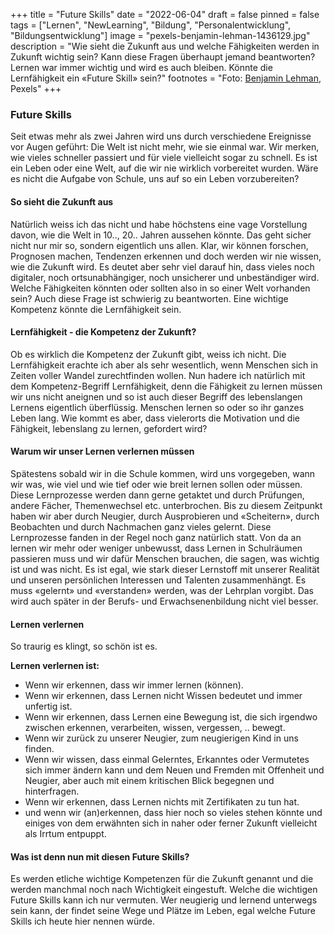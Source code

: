 +++
title = "Future Skills"
date = "2022-06-04"
draft = false
pinned = false
tags = ["Lernen", "NewLearning", "Bildung", "Personalentwicklung", "Bildungsentwicklung"]
image = "pexels-benjamin-lehman-1436129.jpg"
description = "Wie sieht die Zukunft aus und welche Fähigkeiten werden in Zukunft wichtig sein? Kann diese Fragen überhaupt jemand beantworten? Lernen war immer wichtig und wird es auch bleiben. Könnte die Lernfähigkeit ein «Future Skill» sein?"
footnotes = "Foto: [Benjamin Lehman](https://www.pexels.com/de-de/foto/heissluftballon-in-der-luft-1436129/), Pexels"
+++
### Future Skills

Seit etwas mehr als zwei Jahren wird uns durch verschiedene Ereignisse vor Augen geführt: Die Welt ist nicht mehr, wie sie einmal war. Wir merken, wie vieles schneller passiert und für viele vielleicht sogar zu schnell. Es ist ein Leben oder eine Welt, auf die wir nie wirklich vorbereitet wurden. Wäre es nicht die Aufgabe von Schule, uns auf so ein Leben vorzubereiten?

#### So sieht die Zukunft aus

Natürlich weiss ich das nicht und habe höchstens eine vage Vorstellung davon, wie die Welt in 10.., 20.. Jahren aussehen könnte. Das geht sicher nicht nur mir so, sondern eigentlich uns allen. Klar, wir können forschen, Prognosen machen, Tendenzen erkennen und doch werden wir nie wissen, wie die Zukunft wird. Es deutet aber sehr viel darauf hin, dass vieles noch digitaler, noch ortsunabhängiger, noch unsicherer und unbeständiger wird. Welche Fähigkeiten könnten oder sollten also in so einer Welt vorhanden sein? Auch diese Frage ist schwierig zu beantworten. Eine wichtige Kompetenz könnte die Lernfähigkeit sein.

#### Lernfähigkeit - die Kompetenz der Zukunft?

Ob es wirklich die Kompetenz der Zukunft gibt, weiss ich nicht. Die Lernfähigkeit erachte ich aber als sehr wesentlich, wenn Menschen sich in Zeiten voller Wandel zurechtfinden wollen. Nun hadere ich natürlich mit dem Kompetenz-Begriff Lernfähigkeit, denn die Fähigkeit zu lernen müssen wir uns nicht aneignen und so ist auch dieser Begriff des lebenslangen Lernens eigentlich überflüssig. Menschen lernen so oder so ihr ganzes Leben lang. Wie kommt es aber, dass vielerorts die Motivation und die Fähigkeit, lebenslang zu lernen, gefordert wird?

#### Warum wir unser Lernen verlernen müssen

Spätestens sobald wir in die Schule kommen, wird uns vorgegeben, wann wir was, wie viel und wie tief oder wie breit lernen sollen oder müssen. Diese Lernprozesse werden dann gerne getaktet und durch Prüfungen, andere Fächer, Themenwechsel etc. unterbrochen. Bis zu diesem Zeitpunkt haben wir aber durch Neugier, durch Ausprobieren und «Scheitern», durch Beobachten und durch Nachmachen ganz vieles gelernt. Diese Lernprozesse fanden in der Regel noch ganz natürlich statt. Von da an lernen wir mehr oder weniger unbewusst, dass Lernen in Schulräumen passieren muss und wir dafür Menschen brauchen, die sagen, was wichtig ist und was nicht. Es ist egal, wie stark dieser Lernstoff mit unserer Realität und unseren persönlichen Interessen und Talenten zusammenhängt. Es muss «gelernt» und «verstanden» werden, was der Lehrplan vorgibt. Das wird auch später in der Berufs- und Erwachsenenbildung nicht viel besser. 

#### Lernen verlernen

So traurig es klingt, so schön ist es. 

**Lernen verlernen ist:**

* Wenn wir erkennen, dass wir immer lernen (können). 
* Wenn wir erkennen, dass Lernen nicht Wissen bedeutet und immer unfertig ist.
* Wenn wir erkennen, dass Lernen eine Bewegung ist, die sich irgendwo zwischen erkennen, verarbeiten, wissen, vergessen, .. bewegt.
* Wenn wir zurück zu unserer Neugier, zum neugierigen Kind in uns finden.
* Wenn wir wissen, dass einmal Gelerntes, Erkanntes oder Vermutetes sich immer ändern kann und dem Neuen und Fremden mit Offenheit und Neugier, aber auch mit einem kritischen Blick begegnen und hinterfragen.
* Wenn wir erkennen, dass Lernen nichts mit Zertifikaten zu tun hat.
* und wenn wir (an)erkennen, dass hier noch so vieles stehen könnte und einiges von dem erwähnten sich in naher oder ferner Zukunft vielleicht als Irrtum entpuppt.

#### Was ist denn nun mit diesen Future Skills?

Es werden etliche wichtige Kompetenzen für die Zukunft genannt und die werden manchmal noch nach Wichtigkeit eingestuft. Welche die wichtigen Future Skills kann ich nur vermuten. Wer neugierig und lernend unterwegs sein kann, der findet seine Wege und Plätze im Leben, egal welche Future Skills ich heute hier nennen würde.